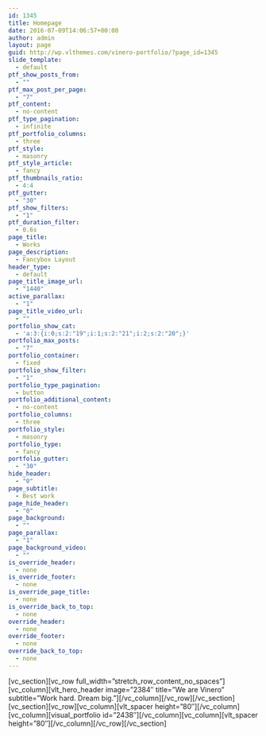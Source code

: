 ```yaml
---
id: 1345
title: Homepage
date: 2016-07-09T14:06:57+00:00
author: admin
layout: page
guid: http://wp.vlthemes.com/vinero-portfolio/?page_id=1345
slide_template:
  - default
ptf_show_posts_from:
  - ""
ptf_max_post_per_page:
  - "7"
ptf_content:
  - no-content
ptf_type_pagination:
  - infinite
ptf_portfolio_columns:
  - three
ptf_style:
  - masonry
ptf_style_article:
  - fancy
ptf_thumbnails_ratio:
  - 4:4
ptf_gutter:
  - "30"
ptf_show_filters:
  - "1"
ptf_duration_filter:
  - 0.6s
page_title:
  - Works
page_description:
  - Fancybox Layout
header_type:
  - default
page_title_image_url:
  - "1440"
active_parallax:
  - "1"
page_title_video_url:
  - ""
portfolio_show_cat:
  - 'a:3:{i:0;s:2:"19";i:1;s:2:"21";i:2;s:2:"20";}'
portfolio_max_posts:
  - "7"
portfolio_container:
  - fixed
portfolio_show_filter:
  - "1"
portfolio_type_pagination:
  - button
portfolio_additional_content:
  - no-content
portfolio_columns:
  - three
portfolio_style:
  - masonry
portfolio_type:
  - fancy
portfolio_gutter:
  - "30"
hide_header:
  - "0"
page_subtitle:
  - Best work
page_hide_header:
  - "0"
page_background:
  - ""
page_parallax:
  - "1"
page_background_video:
  - ""
is_override_header:
  - none
is_override_footer:
  - none
is_override_page_title:
  - none
is_override_back_to_top:
  - none
override_header:
  - none
override_footer:
  - none
override_back_to_top:
  - none
---
```

\[vc\_section\]\[vc\_row full\_width=&#8221;stretch\_row\_content\_no\_spaces&#8221;\]\[vc\_column\]\[vlt\_hero\_header image=&#8221;2384&#8243; title=&#8221;We are Vinero&#8221; subtitle=&#8221;Work hard. Dream big.&#8221;\]\[/vc\_column\]\[/vc\_row\]\[/vc\_section\]\[vc\_section\]\[vc\_row\]\[vc\_column\]\[vlt\_spacer height=&#8221;80&#8243;\]\[/vc\_column\]\[vc\_column\]\[visual\_portfolio id=&#8221;2438&#8243;\]\[/vc\_column\]\[vc\_column\]\[vlt\_spacer height=&#8221;80&#8243;\]\[/vc\_column\]\[/vc\_row\]\[/vc\_section\]